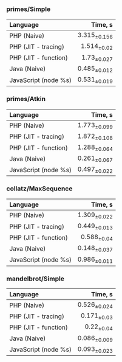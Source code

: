 ### primes/Simple

| Language | Time, s |
| :------- | ------: |
| PHP (Naive) | 3.315<sub>±0.156</sub> |
| PHP (JIT - tracing) | 1.514<sub>±0.02</sub> |
| PHP (JIT - function) | 1.73<sub>±0.027</sub> |
| Java (Naive) | 0.485<sub>±0.012</sub> |
| JavaScript (node %s) | 0.531<sub>±0.019</sub> |


### primes/Atkin

| Language | Time, s |
| :------- | ------: |
| PHP (Naive) | 1.773<sub>±0.099</sub> |
| PHP (JIT - tracing) | 1.872<sub>±0.108</sub> |
| PHP (JIT - function) | 1.288<sub>±0.064</sub> |
| Java (Naive) | 0.261<sub>±0.067</sub> |
| JavaScript (node %s) | 0.497<sub>±0.022</sub> |


### collatz/MaxSequence

| Language | Time, s |
| :------- | ------: |
| PHP (Naive) | 1.309<sub>±0.022</sub> |
| PHP (JIT - tracing) | 0.449<sub>±0.013</sub> |
| PHP (JIT - function) | 0.588<sub>±0.04</sub> |
| Java (Naive) | 0.148<sub>±0.037</sub> |
| JavaScript (node %s) | 0.986<sub>±0.011</sub> |


### mandelbrot/Simple

| Language | Time, s |
| :------- | ------: |
| PHP (Naive) | 0.526<sub>±0.024</sub> |
| PHP (JIT - tracing) | 0.171<sub>±0.03</sub> |
| PHP (JIT - function) | 0.22<sub>±0.04</sub> |
| Java (Naive) | 0.086<sub>±0.009</sub> |
| JavaScript (node %s) | 0.093<sub>±0.023</sub> |


